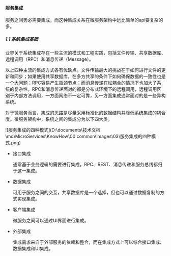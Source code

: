 #### 服务集成

服务之间势必需要集成，而这种集成关系在微服务架构中远比简单的api要复杂的多。

##### 1.1 系统集成基础

业界关于系统集成存在一些主流的模式和工程实践，包括文件传输、共享数据库、远程调用（RPC）和消息传递（Message）。

以上四种主流的集成方式各有优缺点。文件传输最大的挑战在于如何进行文件的更新和同步；如果使用共享数据库，在多方共享的条件下如何确保数据的一致性也是一个大问题；RPC容易产生瓶颈节点；而消息传递在松耦合的情况下也加大了系统的复杂性。RPC和消息传递面对的都是分布式环境下的远程调用，远程调用区别于内部方法调用，一方面网络不一定可靠，另一方面集成通常面对的是一些异构系统。

对于微服务而言，集成的思路是尽量采用标准化的数据结构并降低系统集成的耦合度。微服务架构中，系统之间的集成分为以下四大类。

![服务集成的四种模式](D:\documents\技术文档\md\MicroServices\KnowHow\00 common\images\03\服务集成的四种模式.png)

- 接口集成

  通常基于业务逻辑的需要进行集成，RPC、REST、消息传递和服务总线都归于这一集成。

- 数据集成

  可用于服务之间的交互，共享数据库是一个选择，但也可以通过数据复制的方式实现集成。

- 客户端集成

  微服务之间可以通过UI界面进行集成。

- 外部集成

  集成需求来自于外部服务的依赖和整合，而在集成方式上可以综合接口集成、数据集成和UI集成。

